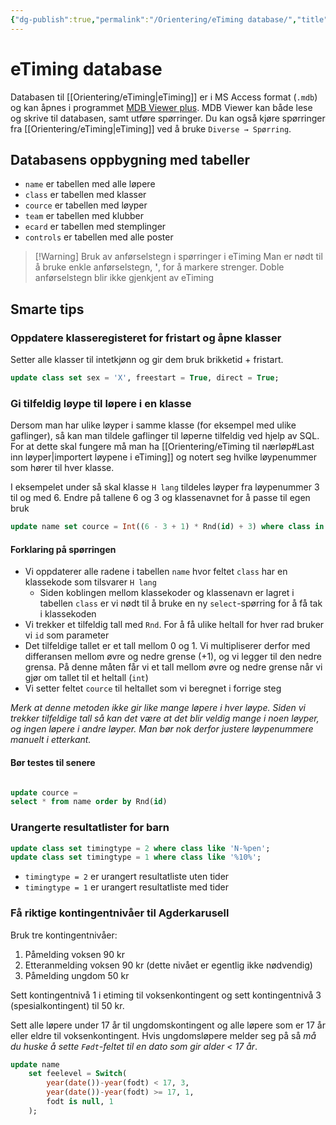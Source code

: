 ```yaml
---
{"dg-publish":true,"permalink":"/Orientering/eTiming database/","title":"eTiming database","tags":["etiming","orientering"]}
---
```



# eTiming database
Databasen til [[Orientering/eTiming\|eTiming]] er i MS Access format (`.mdb`) og kan åpnes i programmet [MDB Viewer plus](http://www.alexnolan.net/software/mdb_viewer_plus.htm). MDB Viewer kan både lese og skrive til databasen, samt utføre spørringer. Du kan også kjøre spørringer fra [[Orientering/eTiming\|eTiming]] ved å bruke `Diverse → Spørring`.

## Databasens oppbygning med tabeller
- `name` er tabellen med alle løpere
- `class` er tabellen med klasser
- `cource` er tabellen med løyper
- `team` er tabellen med klubber
- `ecard` er tabellen med stemplinger
- `controls` er tabellen med alle poster

>[!Warning] Bruk av anførselstegn i spørringer i eTiming
>Man er nødt til å bruke enkle anførselstegn, **'**, for å markere strenger. Doble anførselstegn blir ikke gjenkjent av eTiming

## Smarte tips

### Oppdatere klasseregisteret for fristart og åpne klasser
Setter alle klasser til intetkjønn og gir dem bruk brikketid + fristart.
```sql
update class set sex = 'X', freestart = True, direct = True;
``` 

### Gi tilfeldig løype til løpere i en klasse
Dersom man har ulike løyper i samme klasse (for eksempel med ulike gaflinger), så kan man tildele gaflinger til løperne tilfeldig ved hjelp av SQL. For at dette skal fungere må man ha [[Orientering/eTiming til nærløp#Last inn løyper\|importert løypene i eTiming]] og notert seg hvilke løypenummer som hører til hver klasse.

I eksempelet under så skal klasse `H lang` tildeles løyper fra løypenummer 3 til og med 6. Endre på tallene 6 og 3 og klassenavnet for å passe til egen bruk

```sql
update name set cource = Int((6 - 3 + 1) * Rnd(id) + 3) where class in (select class.code from class where class.class = 'H lang');
```

#### Forklaring på spørringen
- Vi oppdaterer alle radene i tabellen `name` hvor feltet `class` har en klassekode som tilsvarer `H lang`
	- Siden koblingen mellom klassekoder og klassenavn er lagret i tabellen `class` er vi nødt til å bruke en ny `select`-spørring for å få tak i klassekoden
- Vi trekker et tilfeldig tall med `Rnd`. For å få ulike heltall for hver rad bruker vi `id` som parameter
- Det tilfeldige tallet er et tall mellom 0 og 1. Vi multipliserer derfor med differansen mellom øvre og nedre grense (+1), og vi legger til den nedre grensa. På denne måten får vi et tall mellom øvre og nedre grense når vi gjør om tallet til et heltall (`int`)
- Vi setter feltet `cource` til heltallet som vi beregnet i forrige steg

*Merk at denne metoden ikke gir like mange løpere i hver løype. Siden vi trekker tilfeldige tall så kan det være at det blir veldig mange i noen løyper, og ingen løpere i andre løyper. Man bør nok derfor justere løypenummere manuelt i etterkant.*


#### Bør testes til senere
```sql

update cource = 
select * from name order by Rnd(id) 
```


### Urangerte resultatlister for barn
```sql
update class set timingtype = 2 where class like 'N-%pen';
update class set timingtype = 1 where class like '%10%';
```

- `timingtype = 2` er urangert resultatliste uten tider
- `timingtype = 1` er urangert resultatliste med tider

### Få riktige kontingentnivåer til Agderkarusell
Bruk tre kontingentnivåer: 
1. Påmelding voksen 90 kr
2. Etteranmelding voksen 90 kr (dette nivået er egentlig ikke nødvendig)
3. Påmelding ungdom 50 kr

Sett kontingentnivå 1 i etiming til voksenkontingent og sett kontingentnivå 3 (spesialkontingent) til 50 kr.

Sett alle løpere under 17 år til ungdomskontingent og alle løpere som er 17 år eller eldre til voksenkontingent. Hvis ungdomsløpere melder seg på så *må du huske å sette `Født`-feltet til en dato som gir alder < 17 år*.

```sql
update name
	set feelevel = Switch(
		year(date())-year(fodt) < 17, 3,
		year(date())-year(fodt) >= 17, 1,
		fodt is null, 1
	);
```

